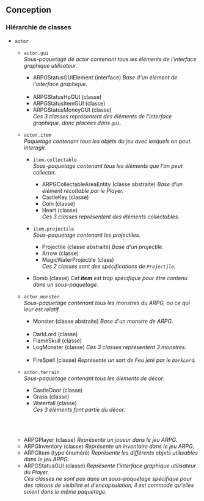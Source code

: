 ## Conception

### Hiérarchie de classes

- `actor`

    - `actor.gui`  
    *Sous-paquetage de actor contenant tous les éléments de l'interface graphique utilisateur.*
    
        - ARPGStatusGUIElement (interface)
          *Base d'un élément de l'interface graphique.*
          <br><br>
        - ARPGStatusHpGUI (classe)
        - ARPGStatusItemGUI (classe)
        - ARPGStatusMoneyGUI (classe)  
        *Ces 3 classes représentent des éléments de l'interface graphique, donc 
        placées dans `gui`.*
        
    - `actor.item`  
    *Paquetage contenant tous les objets du jeu avec lesquels on peut interagir.*
    
        - `item.collectable`  
        *Sous-paquetage contenant tous les éléments que l'on peut collecter.*
        
            - ARPGCollectableAreaEntity (classe abstraite)
            *Base d'un élément récoltable par le Player.*
            - CastleKey (classe)
            - Coin (classe)
            - Heart (classe)  
            *Ces 3 classes représentent des éléments collectables.*
            
        - `item.projectile`  
        *Sous-paquetage contenant les projectiles.*
        
            - Projectile (classe abstraite)
            *Base d'un projectile.*
            - Arrow (classe)
            - MagicWaterProjectile (class)  
            *Ces 2 classes sont des spécifications de `Projectile`.*
            
        - Bomb (classe) *Cet **item** est trop spécifique pour être contenu dans un sous-paquetage.*
        
    - `actor.monster`  
    *Sous-paquetage contenant tous les monstres du ARPG, ou ce qui leur est relatif.*
    
        - Monster (classe abstraite) *Base d'un monstre de ARPG.*
          <br><br>
        - DarkLord (classe)
        - FlameSkull (classe)
        - LogMonster (classe) *Ces 3 classes représentent 3 monstres.*
        <br><br>
        - FireSpell (classe) *Représente un sort de Feu jeté par le `DarkLord`.*
        
    - `actor.terrain`  
    *Sous-paquetage contenant tous les élements de décor.*
    
        - CastleDoor (classe)
        - Grass (classe)
        - Waterfall (classe)  
        *Ces 3 éléments font partie du décor.*
        
    <br><br>
    
    - ARPGPlayer (classe) *Représente un joueur dans le jeu ARPG.*
    - ARPGInventory (classe) *Représente un inventaire dans le jeu ARPG.*
    - ARPGItem (type énuméré) *Représente les différents objets utilisables dans le jeu ARPG.*
    - ARPGStatusGUI (classe) *Représente l'interface graphique utilisateur du Player.*  
    *Ces classes ne sont pas dans un sous-paquetage spécifique pour des raisons de visibilité et d'encapsulation,
    il est commode qu'elles soient dans le même paquetage.*